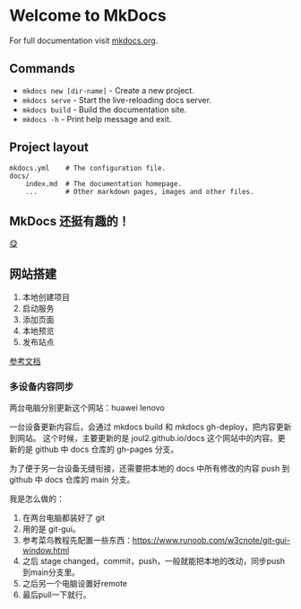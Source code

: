 # Welcome to MkDocs

For full documentation visit [mkdocs.org](https://www.mkdocs.org).

## Commands

* `mkdocs new [dir-name]` - Create a new project.
* `mkdocs serve` - Start the live-reloading docs server.
* `mkdocs build` - Build the documentation site.
* `mkdocs -h` - Print help message and exit.

## Project layout

    mkdocs.yml    # The configuration file.
    docs/
        index.md  # The documentation homepage.
        ...       # Other markdown pages, images and other files.

## MkDocs 还挺有趣的！


[😋](pcl.html)



## 网站搭建

1. 本地创建项目
2. 启动服务
3. 添加页面
4. 本地预览
5. 发布站点

[参考文档](https://mkdocs-like-code.readthedocs.io/zh-cn/latest/get-started/create-program/)


### 多设备内容同步

两台电脑分别更新这个网站：huawei lenovo

一台设备更新内容后，会通过 mkdocs build 和 mkdocs gh-deploy，把内容更新到网站。
这个时候，主要更新的是 joul2.github.io/docs 这个网站中的内容。更新的是 github 中 docs 仓库的 gh-pages 分支。

为了便于另一台设备无缝衔接，还需要把本地的 docs 中所有修改的内容 push 到 github 中 docs 仓库的 main 分支。

我是怎么做的：

1. 在两台电脑都装好了 git
2. 用的是 git-gui。
2. 参考菜鸟教程先配置一些东西：https://www.runoob.com/w3cnote/git-gui-window.html
2. 之后 stage changed，commit，push，一般就能把本地的改动，同步push到main分支里。
2. 之后另一个电脑设置好remote
2. 最后pull一下就行。
